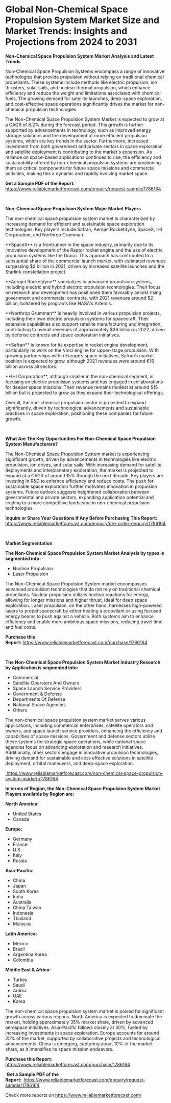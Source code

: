 <p><h1>Global Non-Chemical Space Propulsion System Market Size and Market Trends: Insights and Projections from 2024 to 2031</h1></p><p><strong>Non-Chemical Space Propulsion System Market Analysis and Latest Trends</strong></p>
<p><p>Non-Chemical Space Propulsion Systems encompass a range of innovative technologies that provide propulsion without relying on traditional chemical propellants. These systems include methods like electric propulsion, ion thrusters, solar sails, and nuclear thermal propulsion, which enhance efficiency and reduce the weight and limitations associated with chemical fuels. The growing demand for satellite launches, deep-space exploration, and cost-effective space operations significantly drives the market for non-chemical propulsion technologies.</p><p>The Non-Chemical Space Propulsion System Market is expected to grow at a CAGR of 8.2% during the forecast period. This growth is further supported by advancements in technology, such as improved energy storage solutions and the development of more efficient propulsion systems, which are key trends in the sector. Furthermore, increased investment from both government and private sectors in space exploration and satellite deployment is contributing to the market's expansion. As reliance on space-based applications continues to rise, the efficiency and sustainability offered by non-chemical propulsion systems are positioning them as critical components for future space missions and commercial activities, making this a dynamic and rapidly evolving market space.</p></p>
<p><strong>Get a Sample PDF of the Report:&nbsp;</strong> <a href="https://www.reliablemarketforecast.com/enquiry/request-sample/1786164?utm_campaign=1167&utm_medium=2&utm_source=Github&utm_content=ia&utm_term=27122024&utm_id=non-chemical-space-propulsion-system">https://www.reliablemarketforecast.com/enquiry/request-sample/1786164</a></p>
<p>&nbsp;</p>
<p><strong>Non-Chemical Space Propulsion System Major Market Players</strong></p>
<p><p>The non-chemical space propulsion system market is characterized by increasing demand for efficient and sustainable space exploration technologies. Key players include Safran, Aerojet Rocketdyne, SpaceX, IHI Corporation, and Northrop Grumman.</p><p>**SpaceX** is a frontrunner in the space industry, primarily due to its innovative development of the Raptor rocket engine and the use of electric propulsion systems like the Draco. This approach has contributed to a substantial share of the commercial launch market, with estimated revenues surpassing $2 billion in 2021, driven by increased satellite launches and the Starlink constellation project.</p><p>**Aerojet Rocketdyne** specializes in advanced propulsion systems, including electric and hybrid electric propulsion technologies. Their focus on research and development has positioned them favorably amidst rising government and commercial contracts, with 2021 revenues around $2 billion, bolstered by programs like NASA's Artemis.</p><p>**Northrop Grumman** is heavily involved in various propulsion projects, including their own electric propulsion systems for spacecraft. Their extensive capabilities also support satellite manufacturing and integration, contributing to overall revenues of approximately $36 billion in 2022, driven by defense contracts and space exploration initiatives.</p><p>**Safran** is known for its expertise in rocket engine development, particularly its work on the Vinci engine for upper-stage propulsion. With growing partnerships within Europe’s space initiatives, Safran’s market position is expected to grow, although 2021 revenues were around €16 billion across all sectors.</p><p>**IHI Corporation**, although smaller in the non-chemical segment, is focusing on electric propulsion systems and has engaged in collaborations for deeper space missions. Their revenue remains modest at around $15 billion but is projected to grow as they expand their technological offerings.</p><p>Overall, the non-chemical propulsion sector is projected to expand significantly, driven by technological advancements and sustainable practices in space exploration, positioning these companies for future growth.</p></p>
<p>&nbsp;</p>
<p><strong>What Are The Key Opportunities For Non-Chemical Space Propulsion System Manufacturers?</strong></p>
<p><p>The Non-Chemical Space Propulsion System market is experiencing significant growth, driven by advancements in technologies like electric propulsion, ion drives, and solar sails. With increasing demand for satellite deployments and interplanetary exploration, the market is projected to expand at a CAGR of around 15% through the next decade. Key players are investing in R&D to enhance efficiency and reduce costs. The push for sustainable space exploration further motivates innovation in propulsion systems. Future outlook suggests heightened collaboration between governmental and private sectors, expanding application potential and leading to a more competitive landscape in non-chemical propulsion technologies.</p></p>
<p><strong>Inquire or Share Your Questions If Any Before Purchasing This Report:</strong> <a href="https://www.reliablemarketforecast.com/enquiry/pre-order-enquiry/1786164?utm_campaign=1167&utm_medium=2&utm_source=Github&utm_content=ia&utm_term=27122024&utm_id=non-chemical-space-propulsion-system">https://www.reliablemarketforecast.com/enquiry/pre-order-enquiry/1786164</a></p>
<p>&nbsp;</p>
<p><strong>Market Segmentation</strong></p>
<p><strong>The Non-Chemical Space Propulsion System Market Analysis by types is segmented into:</strong></p>
<p><ul><li>Nuclear Propulsion</li><li>Laser Propulsion</li></ul></p>
<p><p>The Non-Chemical Space Propulsion System market encompasses advanced propulsion technologies that do not rely on traditional chemical propellants. Nuclear propulsion utilizes nuclear reactions for energy, allowing for longer missions and higher thrust, ideal for deep space exploration. Laser propulsion, on the other hand, harnesses high-powered lasers to propel spacecraft by either heating a propellant or using focused energy beams to push against a vehicle. Both systems aim to enhance efficiency and enable more ambitious space missions, reducing travel time and fuel costs.</p></p>
<p><strong>Purchase this Report:&nbsp;</strong><a href="https://www.reliablemarketforecast.com/purchase/1786164?utm_campaign=1167&utm_medium=2&utm_source=Github&utm_content=ia&utm_term=27122024&utm_id=non-chemical-space-propulsion-system">https://www.reliablemarketforecast.com/purchase/1786164</a></p>
<p>&nbsp;</p>
<p><strong>The Non-Chemical Space Propulsion System Market Industry Research by Application is segmented into:</strong></p>
<p><ul><li>Commercial</li><li>Satellite Operators And Owners</li><li>Space Launch Service Providers</li><li>Government & Defense</li><li>Departments Of Defense</li><li>National Space Agencies</li><li>Others</li></ul></p>
<p><p>The non-chemical space propulsion system market serves various applications, including commercial enterprises, satellite operators and owners, and space launch service providers, enhancing the efficiency and capabilities of space missions. Government and defense sectors utilize these systems for strategic space operations, while national space agencies focus on advancing exploration and research initiatives. Additionally, other sectors engage in innovative propulsion technologies, driving demand for sustainable and cost-effective solutions in satellite deployment, orbital maneuvers, and deep-space exploration.</p></p>
<p><a href="https://www.reliablemarketforecast.com/non-chemical-space-propulsion-system-market-r1786164?utm_campaign=1167&utm_medium=2&utm_source=Github&utm_content=ia&utm_term=27122024&utm_id=non-chemical-space-propulsion-system">&nbsp;https://www.reliablemarketforecast.com/non-chemical-space-propulsion-system-market-r1786164</a></p>
<p><strong>In terms of Region, the Non-Chemical Space Propulsion System Market Players available by Region are:</strong></p>
<p>
    <p> <strong> North America: </strong>
        <ul>
            <li>United States</li>
            <li>Canada</li>
        </ul>
        </p> 
    <p> <strong> Europe: </strong>
        <ul>
            <li>Germany</li>
            <li>France</li>
            <li>U.K.</li>
            <li>Italy</li>
            <li>Russia</li>
        </ul>
        </p> 
    <p> <strong> Asia-Pacific: </strong>
        <ul>
            <li>China</li>
            <li>Japan</li>
            <li>South Korea</li>
            <li>India</li>
            <li>Australia</li>
            <li>China Taiwan</li>
            <li>Indonesia</li>
            <li>Thailand</li>
            <li>Malaysia</li>
        </ul>
        </p> 
    <p> <strong> Latin America: </strong>
        <ul>
            <li>Mexico</li>
            <li>Brazil</li>
            <li>Argentina Korea</li>
            <li>Colombia</li>
        </ul>
        </p> 
    <p> <strong> Middle East & Africa: </strong>
        <ul>
            <li>Turkey</li>
            <li>Saudi</li>
            <li>Arabia</li>
            <li>UAE</li>
            <li>Korea</li>
        </ul>
    </p>
    </p>
<p><p>The non-chemical space propulsion system market is poised for significant growth across various regions. North America is expected to dominate the market, holding approximately 35% market share, driven by advanced aerospace initiatives. Asia-Pacific follows closely at 30%, fueled by increasing investments in space exploration. Europe accounts for around 25% of the market, supported by collaborative projects and technological advancements. China is emerging, capturing about 10% of the market share, as it intensifies its space mission endeavors.</p></p>
<p><strong>Purchase this Report: </strong><a href="https://www.reliablemarketforecast.com/purchase/1786164?utm_campaign=1167&utm_medium=2&utm_source=Github&utm_content=ia&utm_term=27122024&utm_id=non-chemical-space-propulsion-system">https://www.reliablemarketforecast.com/purchase/1786164</a></p>
<p>&nbsp;<strong>Get a Sample PDF of the Report:&nbsp;&nbsp;</strong><a href="https://www.reliablemarketforecast.com/enquiry/request-sample/1786164?utm_campaign=1167&utm_medium=2&utm_source=Github&utm_content=ia&utm_term=27122024&utm_id=non-chemical-space-propulsion-system">https://www.reliablemarketforecast.com/enquiry/request-sample/1786164</a></p>
<p><strong></strong></p>
<p>Check more reports on <a href="https://www.reliablemarketforecast.com/?utm_campaign=1167&utm_medium=2&utm_source=Github&utm_content=ia&utm_term=27122024&utm_id=non-chemical-space-propulsion-system">https://www.reliablemarketforecast.com/</a></p>